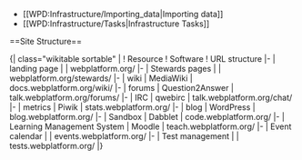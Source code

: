 * [[WPD:Infrastructure/Importing_data|Importing data]]
* [[WPD:Infrastructure/Tasks|Infrastructure Tasks]]

==Site Structure==

{| class="wikitable sortable" |
! Resource
! Software
! URL structure
|- 
| landing page
|
| webplatform.org/
|-
| Stewards pages
|
| webplatform.org/stewards/
|-
| wiki
| MediaWiki
| docs.webplatform.org/wiki/
|-
| forums
| Question2Answer
| talk.webplatform.org/forums/
|-
| IRC
| qwebirc
| talk.webplatform.org/chat/
|-
| metrics
| Piwik
| stats.webplatform.org/
|-
| blog
| WordPress
| blog.webplatform.org/
|-
| Sandbox
| Dabblet
| code.webplatform.org/
|-
| Learning Management System
| Moodle
| teach.webplatform.org/
|-
| Event calendar
| 
| events.webplatform.org/
|-
| Test management
| 
| tests.webplatform.org/
|}